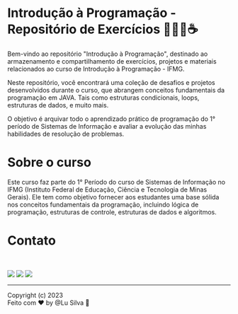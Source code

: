 <h1>Introdução à Programação - Repositório de Exercícios 👩🏻‍💻☕ </h1>

Bem-vindo ao repositório "Introdução à Programação", destinado ao armazenamento e compartilhamento de exercícios, 
projetos e materiais relacionados ao curso de Introdução à Programação - IFMG.

Neste repositório, você encontrará uma coleção de desafios e projetos desenvolvidos durante o curso, que abrangem conceitos 
fundamentais da programação em JAVA. Tais como estruturas condicionais, loops, estruturas de dados, e muito mais. 

O objetivo é arquivar todo o aprendizado prático de programação do 1° período de Sistemas de Informação e avaliar a evolução das minhas 
habilidades de resolução de problemas.

<h1>Sobre o curso</h1>

Este curso faz parte do 1° Período do curso de Sistemas de Informação no IFMG (Instituto Federal de Educação, Ciência e Tecnologia de Minas Gerais). 
Ele tem como objetivo fornecer aos estudantes uma base sólida nos 
conceitos fundamentais da programação, incluindo lógica de programação, estruturas de controle, estruturas de dados e algoritmos.



<h1> Contato </h1><br>
<p align="left">
  <a href="https://www.linkedin.com/in/ludmila-silva-s0097/" target="_blank"><img src="https://img.shields.io/badge/-LinkedIn-%230077B5?style=for-the-badge&logo=linkedin&logoColor=white"></a>
  <a href="mailto:lud.carina@gmail.com"><img src="https://img.shields.io/badge/Gmail-D14836?style=for-the-badge&logo=gmail&logoColor=white" target="_blank"></a>
  <a href="https://github.com/LuSilva710"><img src="https://img.shields.io/badge/GitHub-000000?style=for-the-badge&logo=github&logoColor=white target="_blank"></a>
</p>

---
Copyright (c) 2023 <br>
Feito com ♥ by @Lu Silva :wave:
